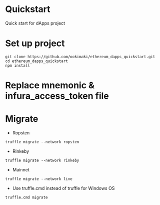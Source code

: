 # Quickstart
Quick start for dApps project

# Set up project
```
git clone https://github.com/ookimaki/ethereum_dapps_quickstart.git
cd ethereum_dapps_quickstart
npm install
```

# Replace mnemonic & infura_access_token file


# Migrate
   - Ropsten
```
truffle migrate --network ropsten
```

   - Rinkeby
```
truffle migrate --network rinkeby
```

   - Mainnet
```
truffle migrate --network live
```

   - Use truffle.cmd instead of truffle for Windows OS
```
truffle.cmd migrate
```
